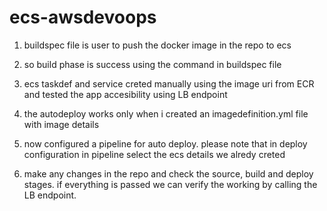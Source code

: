 # ecs-awsdevoops

1. buildspec file  is user to push the docker image in the repo to ecs


2. so build phase is success using the command in buildspec file

3.  ecs taskdef and service creted manually using the image uri from ECR and tested the app accesibility using LB endpoint

4. the autodeploy works only when i created an imagedefinition.yml file with  image details

5. now configured a pipeline for auto deploy. please note that in deploy configuration in pipeline  select the ecs details we alredy creted

6. make any changes in the repo and check the source, build and deploy stages. if everything is passed we can verify the working by calling the LB endpoint.

